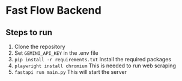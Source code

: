 # Fast Flow Backend

## Steps to run

1. Clone the repository
2. Set `GEMINI_API_KEY` in the .env file
3. `pip install -r requirements.txt` Install the required packages
4. `playwright install chromium`  This is needed to run web scraping
5. `fastapi run main.py`  This will start the server